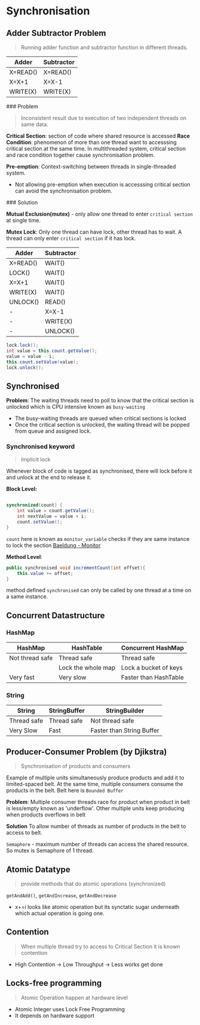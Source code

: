 # Synchronisation


## Adder Subtractor Problem
> Running adder function and subtractor function in different threads.

| Adder    | Subtractor |
|----------|------------|
| X=READ() | X=READ()   |
| X=X+1    | X=X-1      |
| WRITE(X) | WRITE(X)   |

### Problem
> Inconsistent result due to execution of two independent threads on same data.

**Critical Section**: section of code where shared resource is accessed
**Race Condition**: phenomenon of more than one thread want to accesssing critical section at the same time.
In multithreaded system, critical section and race condition together cause synchronisation problem.

**Pre-emption**: Context-switching between threads in single-threaded system. 

- Not allowing pre-emption when execution is accesssing critical section can avoid the synchronisation problem.

### Solution

**Mutual Exclusion(mutex)** - only allow one thread to enter `critical section` at single time.

**Mutex Lock**: Only one thread can have lock, other thread has to wait. A thread can only enter `critical section` if it has lock.

| Adder    | Subtractor |
|----------|------------|
| X=READ() | WAIT()     |
| LOCK()   | WAIT()     |
| X=X+1    | WAIT()     |
| WRITE(X) | WAIT()     |
| UNLOCK() | READ()     |
| -        | X=X-1      |
| -        | WRITE(X)   |
|   -      | UNLOCK()   |


```java
lock.lock();
int value = this.count.getValue();
value = value - i;
this.count.setValue(value);
lock.unlock();
```

## Synchronised

**Problem**: The waiting threads need to poll to know that the critical section is unlocked which is CPU intensive known as `busy-waiting`

- The busy-waiting threads are queued when critical sections is locked
- Once the critical section is unlocked, the waiting thread will be popped from queue and assigned lock.


### Synchronised keyword
> Implicit lock

Whenever block of code is tagged as synchronised, there will lock before it and unlock at the end to release it.

**Block Level:**
```java

synchronized(count) {
    int value = count.getValue();
    int nextValue = value + i;
    count.setValue();
}

```

`count` here is known as `monitor_variable` checks if they are same instance to lock the section [Baeldung - Monitor](https://www.baeldung.com/cs/monitor)

**Method Level**:
```java
public synchronised void incrementCount(int offset){
    this.value += offset;
}
```
method defined `synchronised` can only be called by one thread at a time on a same instance.

## Concurrent Datastructure

### HashMap

| HashMap         | HashTable          | Concurrent HashMap          |
|-----------------|--------------------|-----------------------------|
| Not thread safe | Thread safe        | Thread safe                 |
|                 | Lock the whole map | Lock a bucket of keys       |
| Very fast       | Very slow          | Faster than HashTable       |

### String

| String      | StringBuffer       | StringBuilder             |
|-------------|--------------------|---------------------------|
| Thread safe | Thread safe        | Not thread safe           |
| Very Slow   | Fast               | Faster than String Buffer |

## Producer-Consumer Problem (by Djikstra)
> Synchronisation of products and consumers

Example of multiple units simultaneously produce products and add it to limited-spaced belt. At the same time, multiple  consumers consume the products in the belt. Belt here is `Bounded Buffer`

**Problem**: Multiple consumer threads race for product when product in belt is less/empty known as 'underflow'. Other multiple units keep producing when products overflows in belt

**Solution**
To allow number of threads as number of products in the belt to access to belt. 

`Semaphore` - maximum number of threads can access the shared resource. So mutex is Semaphore of 1 thread.


## Atomic Datatype
> provide methods that do atomic operations (synchronized)

`getAndAdd()`, `getAndIncrease`, `getAndDecrease`

- x+=i looks like atomic operation but its synctatic sugar underneath which actual operation is going one.

## Contention
> When multiple thread try to access to Critical Section it is known contention

- High Contention -> Low Throughput -> Less works get done

## Locks-free programming
> Atomic Operation happen at hardware level

- Atomic Integer uses Lock Free Programming
- It depends on hardware support

